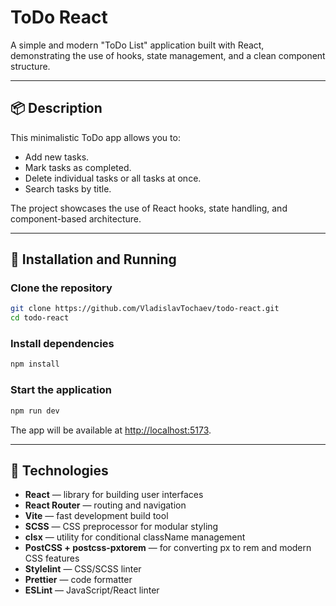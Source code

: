# ToDo React

A simple and modern "ToDo List" application built with React, demonstrating the use of hooks, state management, and a clean component structure.

---

## 📦 Description

This minimalistic ToDo app allows you to:

- Add new tasks.
- Mark tasks as completed.
- Delete individual tasks or all tasks at once.
- Search tasks by title.

The project showcases the use of React hooks, state handling, and component-based architecture.

---

## 🚀 Installation and Running

### Clone the repository

```bash
git clone https://github.com/VladislavTochaev/todo-react.git
cd todo-react
````

### Install dependencies

```bash
npm install
```

### Start the application

```bash
npm run dev
```

The app will be available at [http://localhost:5173](http://localhost:5173).

---

## 🧪 Technologies

* **React** — library for building user interfaces
* **React Router** — routing and navigation
* **Vite** — fast development build tool
* **SCSS** — CSS preprocessor for modular styling
* **clsx** — utility for conditional className management
* **PostCSS + postcss-pxtorem** — for converting px to rem and modern CSS features
* **Stylelint** — CSS/SCSS linter
* **Prettier** — code formatter
* **ESLint** — JavaScript/React linter

